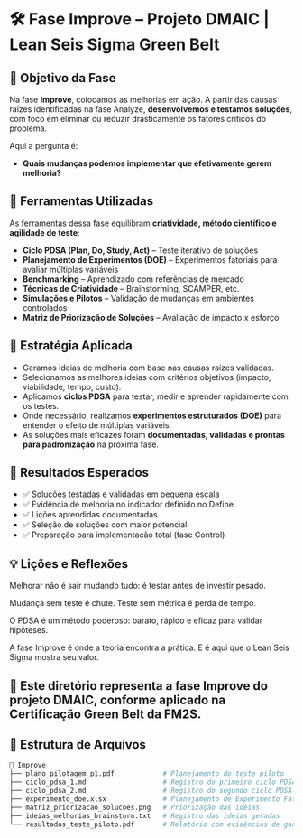 # 🛠️ Fase Improve – Projeto DMAIC | Lean Seis Sigma Green Belt

## 🧭 Objetivo da Fase

Na fase **Improve**, colocamos as melhorias em ação. A partir das causas raízes identificadas na fase Analyze, **desenvolvemos e testamos soluções**, com foco em eliminar ou reduzir drasticamente os fatores críticos do problema.

Aqui a pergunta é:

- **Quais mudanças podemos implementar que efetivamente gerem melhoria?**

## 🔧 Ferramentas Utilizadas

As ferramentas dessa fase equilibram **criatividade, método científico e agilidade de teste**:

- **Ciclo PDSA (Plan, Do, Study, Act)** – Teste iterativo de soluções
- **Planejamento de Experimentos (DOE)** – Experimentos fatoriais para avaliar múltiplas variáveis
- **Benchmarking** – Aprendizado com referências de mercado
- **Técnicas de Criatividade** – Brainstorming, SCAMPER, etc.
- **Simulações e Pilotos** – Validação de mudanças em ambientes controlados
- **Matriz de Priorização de Soluções** – Avaliação de impacto x esforço

## 🧠 Estratégia Aplicada

- Geramos ideias de melhoria com base nas causas raízes validadas.
- Selecionamos as melhores ideias com critérios objetivos (impacto, viabilidade, tempo, custo).
- Aplicamos **ciclos PDSA** para testar, medir e aprender rapidamente com os testes.
- Onde necessário, realizamos **experimentos estruturados (DOE)** para entender o efeito de múltiplas variáveis.
- As soluções mais eficazes foram **documentadas, validadas e prontas para padronização** na próxima fase.

## 🎯 Resultados Esperados

- ✅ Soluções testadas e validadas em pequena escala
- ✅ Evidência de melhoria no indicador definido no Define
- ✅ Lições aprendidas documentadas
- ✅ Seleção de soluções com maior potencial
- ✅ Preparação para implementação total (fase Control)

## 💡 Lições e Reflexões
Melhorar não é sair mudando tudo: é testar antes de investir pesado.

Mudança sem teste é chute. Teste sem métrica é perda de tempo.

O PDSA é um método poderoso: barato, rápido e eficaz para validar hipóteses.

A fase Improve é onde a teoria encontra a prática. E é aqui que o Lean Seis Sigma mostra seu valor.

## 📘 Este diretório representa a fase Improve do projeto DMAIC, conforme aplicado na Certificação Green Belt da FM2S.

## 📁 Estrutura de Arquivos

```bash
📂 Improve
├── plano_pilotagem_p1.pdf            # Planejamento do teste piloto
├── ciclo_pdsa_1.md                   # Registro do primeiro ciclo PDSA
├── ciclo_pdsa_2.md                   # Registro do segundo ciclo PDSA
├── experimento_doe.xlsx              # Planejamento de Experimento Fatorial
├── matriz_priorizacao_solucoes.png   # Priorização das ideias
├── ideias_melhorias_brainstorm.txt   # Registro das ideias geradas
└── resultados_teste_piloto.pdf       # Relatório com evidências de ganho

